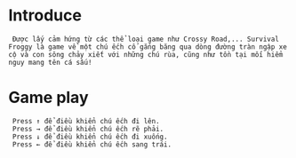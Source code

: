 # Introduce
     Được lấy cảm hứng từ các thể loại game như Crossy Road,... Survival Froggy là game về một chú ếch cố gắng băng qua dòng đường tràn ngập xe cộ và con sông chảy xiết với những chú rùa, cũng như tồn tại mối hiểm nguy mang tên cá sấu! 
  
 # Game play
     Press ↑ để điều khiển chú ếch đi lên.
     Press → để điều khiển chú ếch rẽ phải.
     Press ↓ để điều khiển chú ếch đi xuống.
     Press ← để điều khiển chú ếch sang trái.
